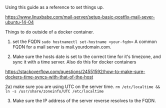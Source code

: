 Using this guide as a reference to set things up.

https://www.linuxbabe.com/mail-server/setup-basic-postfix-mail-sever-ubuntu-14-04


Things to do outside of a docker container.

1) set the FQDN  ```sudo hostnamectl set-hostname <your-fqdn>```  A common FQDN for a mail server is mail.yourdomain.com.

2) Make sure the hosts date is set to the correct time for it's timezone, and sync it with a time server.  Also do this for docker containers

https://stackoverflow.com/questions/24551592/how-to-make-sure-dockers-time-syncs-with-that-of-the-host

2a) make sure you are using UTC on the server time.  ```rm /etc/localtime && ln -s /usr/share/zoneinfo/UTC /etc/localtime```


3) Make sure the IP address of the server reverse resolves to the FQDN.





